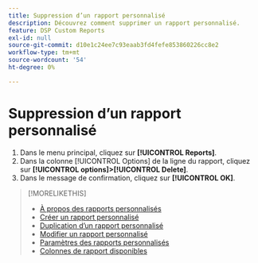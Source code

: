 ```yaml
---
title: Suppression d’un rapport personnalisé
description: Découvrez comment supprimer un rapport personnalisé.
feature: DSP Custom Reports
exl-id: null
source-git-commit: d10e1c24ee7c93eaab3fd4fefe853860226cc8e2
workflow-type: tm+mt
source-wordcount: '54'
ht-degree: 0%

---
```



# Suppression d’un rapport personnalisé

1. Dans le menu principal, cliquez sur **[!UICONTROL Reports]**.
1. Dans la colonne [!UICONTROL Options] de la ligne du rapport, cliquez sur **[!UICONTROL options]>[!UICONTROL Delete]**.
1. Dans le message de confirmation, cliquez sur **[!UICONTROL OK]**.

>[!MORELIKETHIS]
>
>* [À propos des rapports personnalisés](/help/dsp/reports/report-about.md)
>* [Créer un rapport personnalisé](/help/dsp/reports/report-create.md)
>* [Duplication d’un rapport personnalisé](/help/dsp/reports/report-copy.md)
>* [Modifier un rapport personnalisé](/help/dsp/reports/report-edit.md)
>* [Paramètres des rapports personnalisés](/help/dsp/reports/report-settings.md)
>* [Colonnes de rapport disponibles](/help/dsp/reports/report-columns.md)

